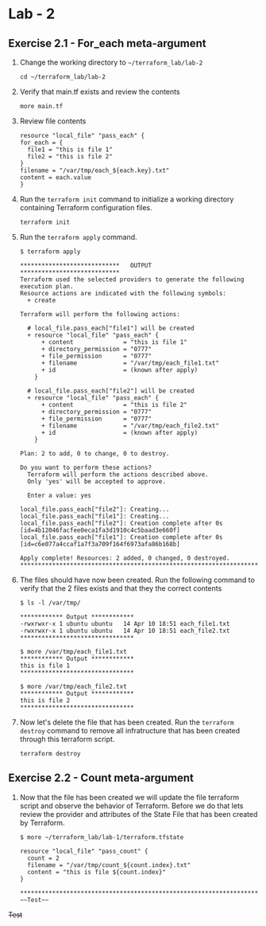 # Lab - 2

## Exercise 2.1 - For_each meta-argument

1. Change the working directory to `~/terraform_lab/lab-2`

    ```
    cd ~/terraform_lab/lab-2
    ```

1. Verify that main.tf exists and review the contents

    ```
    more main.tf 
    ```

1. Review file contents

    ```
    resource "local_file" "pass_each" { 
    for_each = {
      file1 = "this is file 1"
      file2 = "this is file 2"
    }
    filename = "/var/tmp/each_${each.key}.txt"
    content = each.value
    }
    ```

1. Run the `terraform init` command to initialize a working directory containing Terraform configuration files. 

    ```
    terraform init
    ```

1. Run the `terraform apply` command.

    ```
    $ terraform apply

    ****************************   OUTPUT   ****************************
    Terraform used the selected providers to generate the following execution plan. 
    Resource actions are indicated with the following symbols:
      + create

    Terraform will perform the following actions:

      # local_file.pass_each["file1"] will be created
      + resource "local_file" "pass_each" {
          + content              = "this is file 1"
          + directory_permission = "0777"
          + file_permission      = "0777"
          + filename             = "/var/tmp/each_file1.txt"
          + id                   = (known after apply)
        }

      # local_file.pass_each["file2"] will be created
      + resource "local_file" "pass_each" {
          + content              = "this is file 2"
          + directory_permission = "0777"
          + file_permission      = "0777"
          + filename             = "/var/tmp/each_file2.txt"
          + id                   = (known after apply)
        }

    Plan: 2 to add, 0 to change, 0 to destroy.
 
    Do you want to perform these actions?
      Terraform will perform the actions described above.
      Only 'yes' will be accepted to approve.

      Enter a value: yes

    local_file.pass_each["file2"]: Creating...
    local_file.pass_each["file1"]: Creating...
    local_file.pass_each["file2"]: Creation complete after 0s [id=4b12046facfee0eca1fa3d1910c4c5baad3e660f]
    local_file.pass_each["file1"]: Creation complete after 0s [id=c6e077a4ccaf1a7f3a709f164f6973afa86b168b]

    Apply complete! Resources: 2 added, 0 changed, 0 destroyed.
    ***********************************************************************
    ```


1. The files should have now been created. Run the following command to verify that the 2 files exists and that they the correct contents

    ```
    $ ls -l /var/tmp/
    
    ************ Output ************
    -rwxrwxr-x 1 ubuntu ubuntu   14 Apr 10 18:51 each_file1.txt
    -rwxrwxr-x 1 ubuntu ubuntu   14 Apr 10 18:51 each_file2.txt
    ********************************
    
    $ more /var/tmp/each_file1.txt
    ************ Output ************
    this is file 1
    ********************************

    $ more /var/tmp/each_file2.txt
    ************ Output ************
    this is file 2
    ********************************
    ```

1. Now let's delete the file that has been created. Run the `terraform destroy` command to remove all infratructure that has been created through this terraform script.

    ```
    terraform destroy
    ```

## Exercise 2.2 - Count meta-argument

1. Now that the file has been created we will update the file terraform script and observe the behavior of Terraform. 
Before we do that lets review the provider and attributes of the State File that has been created by Terraform. 

    ```
    $ more ~/terraform_lab/lab-1/terraform.tfstate

    resource "local_file" "pass_count" { 
      count = 2
      filename = "/var/tmp/count_${count.index}.txt"
      content = "this is file ${count.index}"
    }

    ********************************************************************
    ~~Test~~
    ```
~~Test~~
